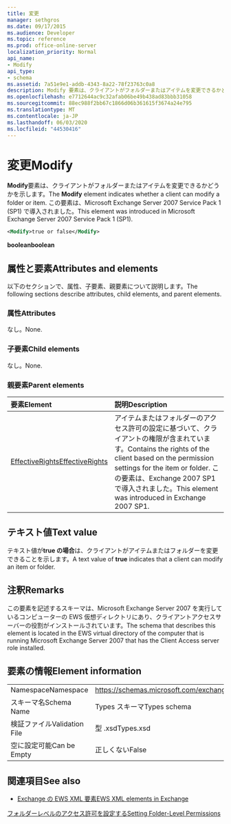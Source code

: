 ```yaml
---
title: 変更
manager: sethgros
ms.date: 09/17/2015
ms.audience: Developer
ms.topic: reference
ms.prod: office-online-server
localization_priority: Normal
api_name:
- Modify
api_type:
- schema
ms.assetid: 7a51e9e1-addb-4343-8a22-78f23763c0a8
description: Modify 要素は、クライアントがフォルダーまたはアイテムを変更できるかどうかを示します。 この要素は、Microsoft Exchange Server 2007 Service Pack 1 (SP1) で導入されました。
ms.openlocfilehash: e7712644ac9c32afab06be49b438ad83bbb31058
ms.sourcegitcommit: 88ec988f2bb67c1866d06b361615f3674a24e795
ms.translationtype: MT
ms.contentlocale: ja-JP
ms.lasthandoff: 06/03/2020
ms.locfileid: "44530416"
---
```

# <a name="modify"></a><span data-ttu-id="5a866-104">変更</span><span class="sxs-lookup"><span data-stu-id="5a866-104">Modify</span></span>

<span data-ttu-id="5a866-105">**Modify**要素は、クライアントがフォルダーまたはアイテムを変更できるかどうかを示します。</span><span class="sxs-lookup"><span data-stu-id="5a866-105">The **Modify** element indicates whether a client can modify a folder or item.</span></span> <span data-ttu-id="5a866-106">この要素は、Microsoft Exchange Server 2007 Service Pack 1 (SP1) で導入されました。</span><span class="sxs-lookup"><span data-stu-id="5a866-106">This element was introduced in Microsoft Exchange Server 2007 Service Pack 1 (SP1).</span></span> 
  
```xml
<Modify>true or false</Modify>
```

 <span data-ttu-id="5a866-107">**boolean**</span><span class="sxs-lookup"><span data-stu-id="5a866-107">**boolean**</span></span>
## <a name="attributes-and-elements"></a><span data-ttu-id="5a866-108">属性と要素</span><span class="sxs-lookup"><span data-stu-id="5a866-108">Attributes and elements</span></span>

<span data-ttu-id="5a866-109">以下のセクションで、属性、子要素、親要素について説明します。</span><span class="sxs-lookup"><span data-stu-id="5a866-109">The following sections describe attributes, child elements, and parent elements.</span></span>
  
### <a name="attributes"></a><span data-ttu-id="5a866-110">属性</span><span class="sxs-lookup"><span data-stu-id="5a866-110">Attributes</span></span>

<span data-ttu-id="5a866-111">なし。</span><span class="sxs-lookup"><span data-stu-id="5a866-111">None.</span></span>
  
### <a name="child-elements"></a><span data-ttu-id="5a866-112">子要素</span><span class="sxs-lookup"><span data-stu-id="5a866-112">Child elements</span></span>

<span data-ttu-id="5a866-113">なし。</span><span class="sxs-lookup"><span data-stu-id="5a866-113">None.</span></span>
  
### <a name="parent-elements"></a><span data-ttu-id="5a866-114">親要素</span><span class="sxs-lookup"><span data-stu-id="5a866-114">Parent elements</span></span>

|<span data-ttu-id="5a866-115">**要素**</span><span class="sxs-lookup"><span data-stu-id="5a866-115">**Element**</span></span>|<span data-ttu-id="5a866-116">**説明**</span><span class="sxs-lookup"><span data-stu-id="5a866-116">**Description**</span></span>|
|:-----|:-----|
|[<span data-ttu-id="5a866-117">EffectiveRights</span><span class="sxs-lookup"><span data-stu-id="5a866-117">EffectiveRights</span></span>](effectiverights.md) <br/> |<span data-ttu-id="5a866-118">アイテムまたはフォルダーのアクセス許可の設定に基づいて、クライアントの権限が含まれています。</span><span class="sxs-lookup"><span data-stu-id="5a866-118">Contains the rights of the client based on the permission settings for the item or folder.</span></span> <span data-ttu-id="5a866-119">この要素は、Exchange 2007 SP1 で導入されました。</span><span class="sxs-lookup"><span data-stu-id="5a866-119">This element was introduced in Exchange 2007 SP1.</span></span>  <br/> |
   
## <a name="text-value"></a><span data-ttu-id="5a866-120">テキスト値</span><span class="sxs-lookup"><span data-stu-id="5a866-120">Text value</span></span>

<span data-ttu-id="5a866-121">テキスト値が**true の場合**は、クライアントがアイテムまたはフォルダーを変更できることを示します。</span><span class="sxs-lookup"><span data-stu-id="5a866-121">A text value of **true** indicates that a client can modify an item or folder.</span></span> 
  
## <a name="remarks"></a><span data-ttu-id="5a866-122">注釈</span><span class="sxs-lookup"><span data-stu-id="5a866-122">Remarks</span></span>

<span data-ttu-id="5a866-123">この要素を記述するスキーマは、Microsoft Exchange Server 2007 を実行しているコンピューターの EWS 仮想ディレクトリにあり、クライアントアクセスサーバーの役割がインストールされています。</span><span class="sxs-lookup"><span data-stu-id="5a866-123">The schema that describes this element is located in the EWS virtual directory of the computer that is running Microsoft Exchange Server 2007 that has the Client Access server role installed.</span></span>
  
## <a name="element-information"></a><span data-ttu-id="5a866-124">要素の情報</span><span class="sxs-lookup"><span data-stu-id="5a866-124">Element information</span></span>

|||
|:-----|:-----|
|<span data-ttu-id="5a866-125">Namespace</span><span class="sxs-lookup"><span data-stu-id="5a866-125">Namespace</span></span>  <br/> |https://schemas.microsoft.com/exchange/services/2006/types  <br/> |
|<span data-ttu-id="5a866-126">スキーマ名</span><span class="sxs-lookup"><span data-stu-id="5a866-126">Schema Name</span></span>  <br/> |<span data-ttu-id="5a866-127">Types スキーマ</span><span class="sxs-lookup"><span data-stu-id="5a866-127">Types schema</span></span>  <br/> |
|<span data-ttu-id="5a866-128">検証ファイル</span><span class="sxs-lookup"><span data-stu-id="5a866-128">Validation File</span></span>  <br/> |<span data-ttu-id="5a866-129">型 .xsd</span><span class="sxs-lookup"><span data-stu-id="5a866-129">Types.xsd</span></span>  <br/> |
|<span data-ttu-id="5a866-130">空に設定可能</span><span class="sxs-lookup"><span data-stu-id="5a866-130">Can be Empty</span></span>  <br/> |<span data-ttu-id="5a866-131">正しくない</span><span class="sxs-lookup"><span data-stu-id="5a866-131">False</span></span>  <br/> |
   
## <a name="see-also"></a><span data-ttu-id="5a866-132">関連項目</span><span class="sxs-lookup"><span data-stu-id="5a866-132">See also</span></span>



- [<span data-ttu-id="5a866-133">Exchange の EWS XML 要素</span><span class="sxs-lookup"><span data-stu-id="5a866-133">EWS XML elements in Exchange</span></span>](ews-xml-elements-in-exchange.md)


[<span data-ttu-id="5a866-134">フォルダーレベルのアクセス許可を設定する</span><span class="sxs-lookup"><span data-stu-id="5a866-134">Setting Folder-Level Permissions</span></span>](https://msdn.microsoft.com/library/c7530e86-5112-401c-b10a-9c054ae59f07%28Office.15%29.aspx)

